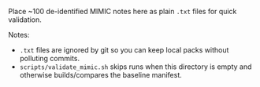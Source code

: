 Place ~100 de-identified MIMIC notes here as plain `.txt` files for quick validation.

Notes:
- `.txt` files are ignored by git so you can keep local packs without polluting commits.
- `scripts/validate_mimic.sh` skips runs when this directory is empty and otherwise builds/compares the baseline manifest.
